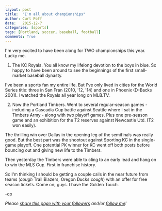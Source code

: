 ```yaml
---
layout: post
title:  "I'm all about championships"
author: Curt Poff
date:   2015-12-7
categories: [sports]
tags: [Portland, soccer, baseball, football]
comments: True
---
```


I'm very excited to have been along for TWO championships this year. Lucky me.

<!--more-->

1. The KC Royals. You all know my lifelong devotion to the boys in blue. So happy to have been around to see the beginnings of the first small-market baseball dynasty.

I've been a sports fan my entire life. But I've only lived in cities for the World Series title: three in San Fran (2010, '12, '14) and one in Phoenix (D-Backs 2001). I watched the Royals all year long on MLB.TV.

2. Now the Portland Timbers. Went to several regular-season games - including a Cascadia Cup battle against Seattle where I sat in the Timbers Army - along with two playoff games. Plus one pre-season game and an exhibition for the T2 reserves against Newcastle Utd. (T2 won easily).

The thrilling win over Dallas in the opening leg of the semifinals was really good. But the best part was the shootout against Sporting KC in the single-game playoff. One potential PK winner for KC went off both posts before bouncing out and giving new life to the Timbers.

Then yesterday the Timbers were able to cling to an early lead and hang on to win the MLS Cup. First in franchise history.

So I'm thinking I should be getting a couple calls in the near future from teams (*cough* Trail Blazers, Oregon Ducks *cough*) with an offer for free season tickets. Come on, guys. I have the Golden Touch.

-cp

*Please
<a href="https://twitter.com/intent/tweet?url={{ site.production_url }}{{ page.url }}&text={{ page.title }}&via=cpoff" 
   target="_blank">
  share this page with your followers</a> 
and/or 
<a href="https://twitter.com/cpoff">
  follow me</a>!*
